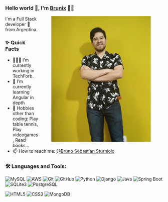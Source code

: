### Hello world 👋, I'm [Brunix](https://github.com/profilesGitHub) 👨‍💻


<img align="right" height="400px" style="margin-right:40px; margin-left:40px" alt="Brunix's photo" src="https://github.com/SturnioloBruno/SturnioloBruno/blob/main/imagenGitHub.jpg" />
<p>
I'm a Full Stack developer 🚀 from Argentina.
<br/>

### ✨ Quick Facts

-   👨🏽‍💻 I’m currently working in TechForb.
-   🌱 I’m currently learning Angular in depth
-   🎿 Hobbies other than coding: Play table tennis, Play videogames, Read books...
-   📫 How to reach me: <a href="[https://www.linkedin.com/in/javcho23/](https://www.linkedin.com/in/bruno-sturniolo-aa8074234/)">@Bruno Sebastian Sturniolo</a>

### 🛠️ Languages and Tools:

![MySQL](https://img.shields.io/badge/-MySQL-black?style=flat-square&logo=mysql)
![AWS](https://img.shields.io/badge/-AWS-black?style=flat-square&logo=AWS)
![Git](https://img.shields.io/badge/-Git-black?style=flat-square&logo=git)
![GitHub](https://img.shields.io/badge/-GitHub-black?style=flat-square&logo=github)
![Python](https://img.shields.io/badge/-Python-black?style=flat-square&logo=python)
![Django](https://img.shields.io/badge/-Django-black?style=flat-square&logo=django)
![Java](https://img.shields.io/badge/-Java-black?style=flat-square&logo=java)
![Spring Boot](https://img.shields.io/badge/-Spring%20Boot-black?style=flat-square&logo=spring)
![SQLite3](https://img.shields.io/badge/-SQLite3-black?style=flat-square&logo=sqlite)
![PostgreSQL](https://img.shields.io/badge/-PostgreSQL-black?style=flat-square&logo=postgresql)

![HTML5](https://img.shields.io/badge/-HTML5-black?style=flat-square&logo=html5&logoColor=white)
![CSS3](https://img.shields.io/badge/-CSS3-black?style=flat-square&logo=css3)
![MongoDB](https://img.shields.io/badge/-MongoDB-black?style=flat-square&logo=mongodb)
